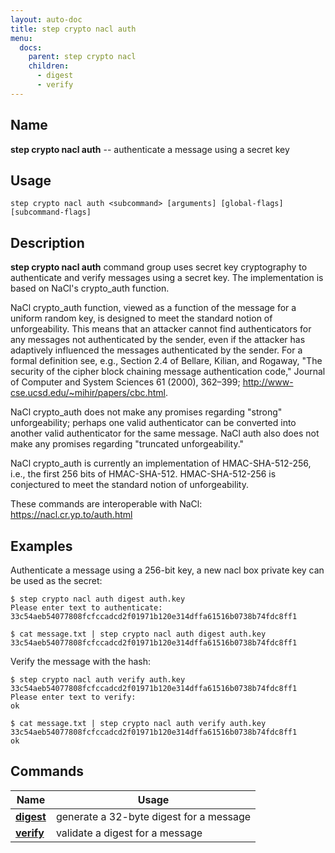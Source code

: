 ```yaml
---
layout: auto-doc
title: step crypto nacl auth
menu:
  docs:
    parent: step crypto nacl
    children:
      - digest
      - verify
---
```


## Name
**step crypto nacl auth** -- authenticate a message using a secret key

## Usage

```raw
step crypto nacl auth <subcommand> [arguments] [global-flags] [subcommand-flags]
```

## Description

**step crypto nacl auth** command group uses secret key cryptography to
authenticate and verify messages using a secret key. The implementation is based on NaCl's
crypto_auth function.

NaCl crypto_auth function, viewed as a function of the message for a uniform
random key, is designed to meet the standard notion of unforgeability. This
means that an attacker cannot find authenticators for any messages not
authenticated by the sender, even if the attacker has adaptively influenced the
messages authenticated by the sender. For a formal definition see, e.g., Section
2.4 of Bellare, Kilian, and Rogaway, "The security of the cipher block chaining
message authentication code," Journal of Computer and System Sciences 61 (2000),
362–399; http://www-cse.ucsd.edu/~mihir/papers/cbc.html.

NaCl crypto_auth does not make any promises regarding "strong" unforgeability;
perhaps one valid authenticator can be converted into another valid
authenticator for the same message. NaCl auth also does not make any promises
regarding "truncated unforgeability."

NaCl crypto_auth is currently an implementation of HMAC-SHA-512-256, i.e., the
first 256 bits of HMAC-SHA-512. HMAC-SHA-512-256 is conjectured to meet the
standard notion of unforgeability.

These commands are interoperable with NaCl: https://nacl.cr.yp.to/auth.html

## Examples

Authenticate a message using a 256-bit key, a new nacl box private key can be
used as the secret:
```shell
$ step crypto nacl auth digest auth.key
Please enter text to authenticate: 
33c54aeb54077808fcfccadcd2f01971b120e314dffa61516b0738b74fdc8ff1

$ cat message.txt | step crypto nacl auth digest auth.key
33c54aeb54077808fcfccadcd2f01971b120e314dffa61516b0738b74fdc8ff1
```

Verify the message with the hash:
```shell
$ step crypto nacl auth verify auth.key 33c54aeb54077808fcfccadcd2f01971b120e314dffa61516b0738b74fdc8ff1
Please enter text to verify: 
ok

$ cat message.txt | step crypto nacl auth verify auth.key 33c54aeb54077808fcfccadcd2f01971b120e314dffa61516b0738b74fdc8ff1
ok
```

## Commands


| Name | Usage |
|---|---|
| **[digest](digest/)** | generate a 32-byte digest for a message |
| **[verify](verify/)** | validate a digest for a message |

